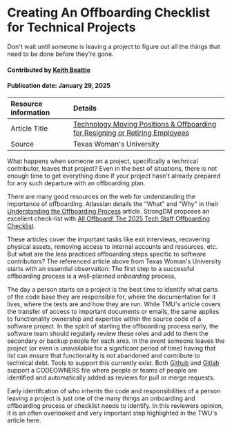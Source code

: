 # Creating An Offboarding Checklist for Technical Projects
<!--deck text start-->
Don't wait until someone is leaving a project to figure out all the things that need to be done before they're gone.
<!--deck text end-->

#### Contributed by [Keith Beattie](https://github.com/ksbeattie "Keith Beattie")
#### Publication date: January 29, 2025

Resource information | Details 
:--- | :--- 
Article Title | [Technology Moving Positions & Offboarding for Resigning or Retiring Employees](https://servicecenter.twu.edu/TDClient/1956/Portal/KB/ArticleDet?ID=128448)
Source | Texas Woman's University

What happens when someone on a project, specifically a technical contributor, leaves that project?
Even in the best of situations, there is not enough time to get everything done if your project
hasn't already prepared for any such departure with an offboarding plan.

There are many good resources on the web for understanding the importance of offboarding.  Atlassian
details the "What" and "Why" in their [Understanding the Offboarding
Process](https://www.atlassian.com/itsm/esm/offboarding) article.  StrongDM proposes an excellent
check-list with [All Offboard! The 2025 Tech Staff Offboarding
Checklist](https://www.strongdm.com/blog/technical-staff-offboarding-checklist).

These articles cover the important tasks like exit interviews, recovering physical assets, removing
access to internal accounts and resources, etc.  But what are the less practiced offboarding steps
specific to software contributors?  The referenced article above from Texas Woman's University
starts with an essential observation: The first step to a successful offboarding process is a
well-planned _onboarding_ process.

The day a person starts on a project is the best time to identify what parts of the code base they
are responsible for, where the documentation for it lives, where the tests are and how they are run.
While TMU's article covers the transfer of access to important documents or emails, the same applies
to functionality ownership and expertise within the source code of a software project.  In the
spirit of starting the offboarding process early, the software team should regularly review these
roles and add to them the secondary or backup people for each area.  In the event someone leaves the
project (or even is unavailable for a significant period of time) having that list can ensure that
functionality is not abandoned and contribute to technical debt.  Tools to support this currently
exist.  Both
[Github](https://docs.github.com/en/repositories/managing-your-repositorys-settings-and-features/customizing-your-repository/about-code-owners)
and [Gitlab](https://docs.gitlab.com/ee/user/project/codeowners/) support a CODEOWNERS file where
people or teams of people are identified and automatically added as reviews for pull or merge
requests.

Early identifcation of who inherits the code and responsibilities of a person leaving a project is
just one of the many things an onboarding and offboarding process or checklist needs to identify.
In this reviewers opinion, it is an often overlooked and very important step highlighted in the
TWU's article here.

<!---
Publish: yes
Topics: better-planning, software-process-improvement, strategies-for-more-effective-teams
Pinned: no
RSS update: 2025-01-29
--->
